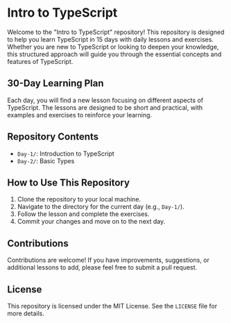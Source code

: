 # Intro to TypeScript

Welcome to the "Intro to TypeScript" repository! This repository is designed to help you learn TypeScript in 15 days with daily lessons and exercises. Whether you are new to TypeScript or looking to deepen your knowledge, this structured approach will guide you through the essential concepts and features of TypeScript.

## 30-Day Learning Plan

Each day, you will find a new lesson focusing on different aspects of TypeScript. The lessons are designed to be short and practical, with examples and exercises to reinforce your learning.

## Repository Contents

- `Day-1/`: Introduction to TypeScript
- `Day-2/`: Basic Types
<!-- - `Day03/`: Interfaces
- `Day04/`: Classes
- `Day05/`: Functions -->
<!-- - ... -->
<!-- - `Day30/`: Advanced Topics and Best Practices -->

## How to Use This Repository

1. Clone the repository to your local machine.
2. Navigate to the directory for the current day (e.g., `Day-1/`).
3. Follow the lesson and complete the exercises.
4. Commit your changes and move on to the next day.

## Contributions

Contributions are welcome! If you have improvements, suggestions, or additional lessons to add, please feel free to submit a pull request.

## License

This repository is licensed under the MIT License. See the `LICENSE` file for more details.
